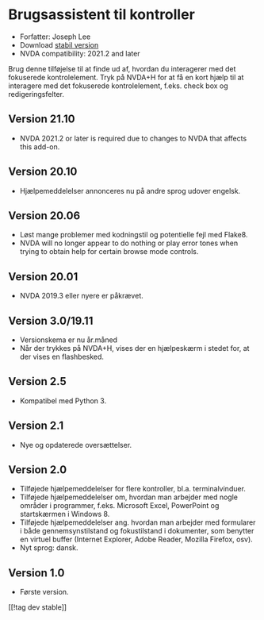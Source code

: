 # Brugsassistent til kontroller #

* Forfatter: Joseph Lee
* Download [stabil version][1]
* NVDA compatibility: 2021.2 and later

Brug denne tilføjelse til at finde ud af, hvordan du interagerer med det
fokuserede kontrolelement.  Tryk på NVDA+H for at få en kort hjælp til at
interagere med det fokuserede kontrolelement, f.eks. check box og
redigeringsfelter.

## Version 21.10

* NVDA 2021.2 or later is required due to changes to NVDA that affects this
  add-on.

## Version 20.10

* Hjælpemeddelelser annonceres nu på andre sprog udover engelsk.

## Version 20.06

* Løst mange problemer med kodningstil og potentielle fejl med Flake8.
* NVDA will no longer appear to do nothing or play error tones when trying
  to obtain help for certain browse mode controls.

## Version 20.01

* NVDA 2019.3 eller nyere er påkrævet.

## Version 3.0/19.11

* Versionskema er nu år.måned
* Når der trykkes på NVDA+H, vises der en hjælpeskærm i stedet for, at der
  vises en flashbesked.

## Version 2.5

* Kompatibel med Python 3.

## Version 2.1

* Nye og opdaterede oversættelser.

## Version 2.0

* Tilføjede hjælpemeddelelser for flere kontroller, bl.a. terminalvinduer.
* Tilføjede hjælpemeddelelser om, hvordan man arbejder med nogle områder i
  programmer, f.eks. Microsoft Excel, PowerPoint og startskærmen i Windows
  8.
* Tilføjede hjælpemeddelelser ang. hvordan man arbejder med formularer i
  både gennemsynstilstand og fokustilstand i dokumenter, som benytter en
  virtuel buffer (Internet Explorer, Adobe Reader, Mozilla Firefox, osv).
* Nyt sprog: dansk.

## Version 1.0

* Første version.

[[!tag dev stable]]

[1]: https://addons.nvda-project.org/files/get.php?file=cua
